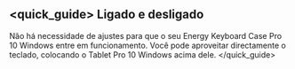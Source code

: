 ## <quick_guide> Ligado e desligado

Não há necessidade de ajustes para que o seu Energy Keyboard Case Pro 10 Windows entre em funcionamento. Você pode aproveitar directamente o teclado, colocando o Tablet Pro 10 Windows acima dele. 
</quick_guide> 
